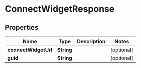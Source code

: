 

# ConnectWidgetResponse


## Properties

| Name | Type | Description | Notes |
|------------ | ------------- | ------------- | -------------|
|**connectWidgetUrl** | **String** |  |  [optional] |
|**guid** | **String** |  |  [optional] |



